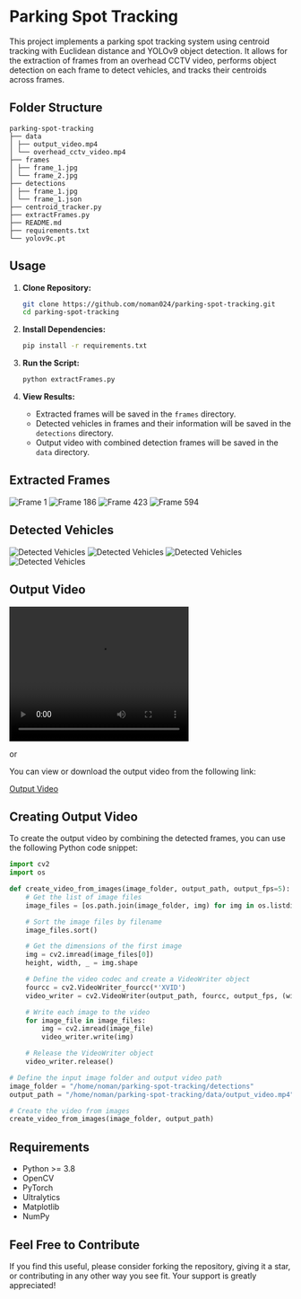 # Parking Spot Tracking

This project implements a parking spot tracking system using centroid tracking with Euclidean distance and YOLOv9 object detection. It allows for the extraction of frames from an overhead CCTV video, performs object detection on each frame to detect vehicles, and tracks their centroids across frames.

## Folder Structure

```
parking-spot-tracking
├── data
│ ├── output_video.mp4
│ └── overhead_cctv_video.mp4
├── frames
│ ├── frame_1.jpg
│ └── frame_2.jpg
├── detections
│ ├── frame_1.jpg
│ └── frame_1.json
├── centroid_tracker.py
├── extractFrames.py
├── README.md
├── requirements.txt
└── yolov9c.pt
```

## Usage

1. **Clone Repository:**
    ```bash
    git clone https://github.com/noman024/parking-spot-tracking.git
    cd parking-spot-tracking
    ```

2. **Install Dependencies:**
    ```bash
    pip install -r requirements.txt
    ```

3. **Run the Script:**
    ```bash
    python extractFrames.py
    ```

4. **View Results:**
    - Extracted frames will be saved in the `frames` directory.
    - Detected vehicles in frames and their information will be saved in the `detections` directory.
    - Output video with combined detection frames will be saved in the `data` directory.

## Extracted Frames

![Frame 1](frames/frame_1.jpg) 
![Frame 186](frames/frame_186.jpg)
![Frame 423](frames/frame_423.jpg)
![Frame 594](frames/frame_594.jpg)

## Detected Vehicles

![Detected Vehicles](detections/frame_1.jpg)
![Detected Vehicles](detections/frame_186.jpg)
![Detected Vehicles](detections/frame_423.jpg)
![Detected Vehicles](detections/frame_594.jpg)

## Output Video

<video width="320" height="240" controls>
  <source src="/home/noman/parking-spot-tracking/data/output_video.mp4" type="video/mp4">Unsupported video!!! Follow below instructions</video>

or

You can view or download the output video from the following link:

[Output Video](https://drive.google.com/drive/folders/1KHWmQFzBMLLaRbD0ROsyWiYAF_-E3W9K)

## Creating Output Video

To create the output video by combining the detected frames, you can use the following Python code snippet:

```python
import cv2
import os

def create_video_from_images(image_folder, output_path, output_fps=5):
    # Get the list of image files
    image_files = [os.path.join(image_folder, img) for img in os.listdir(image_folder) if img.endswith(".jpg")]

    # Sort the image files by filename
    image_files.sort()

    # Get the dimensions of the first image
    img = cv2.imread(image_files[0])
    height, width, _ = img.shape

    # Define the video codec and create a VideoWriter object
    fourcc = cv2.VideoWriter_fourcc(*'XVID')
    video_writer = cv2.VideoWriter(output_path, fourcc, output_fps, (width, height))

    # Write each image to the video
    for image_file in image_files:
        img = cv2.imread(image_file)
        video_writer.write(img)

    # Release the VideoWriter object
    video_writer.release()

# Define the input image folder and output video path
image_folder = "/home/noman/parking-spot-tracking/detections"
output_path = "/home/noman/parking-spot-tracking/data/output_video.mp4"

# Create the video from images
create_video_from_images(image_folder, output_path)
```

## Requirements

- Python >= 3.8
- OpenCV
- PyTorch
- Ultralytics
- Matplotlib
- NumPy

## Feel Free to Contribute

If you find this useful, please consider forking the repository, giving it a star, or contributing in any other way you see fit. Your support is greatly appreciated!